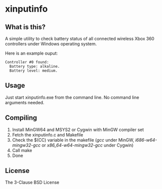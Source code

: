 xinputinfo
==========

What is this?
-------------

A simple utility to check battery status of all connected wireless Xbox 360 controllers under Windows operating system.

Here is an example ouput:

```
Controller #0 found:
  Battery type: alkaline.
  Battery level: medium.
```

Usage
-----

Just start xinputinfo.exe from the command line. No command line arguments needed.

Compiling
---------

1. Install MinGW64 and MSYS2 or Cygwin with MinGW compiler set
2. Fetch the xinputinfo.c and Makefile
3. Check the $(CC) variable in the makefile (*gcc* under MinGW, *i686-w64-mingw32-gcc* or *x86_64-w64-mingw32-gcc* under Cygwin)
4. Call make
5. Done

License
-------

The 3-Clause BSD License

